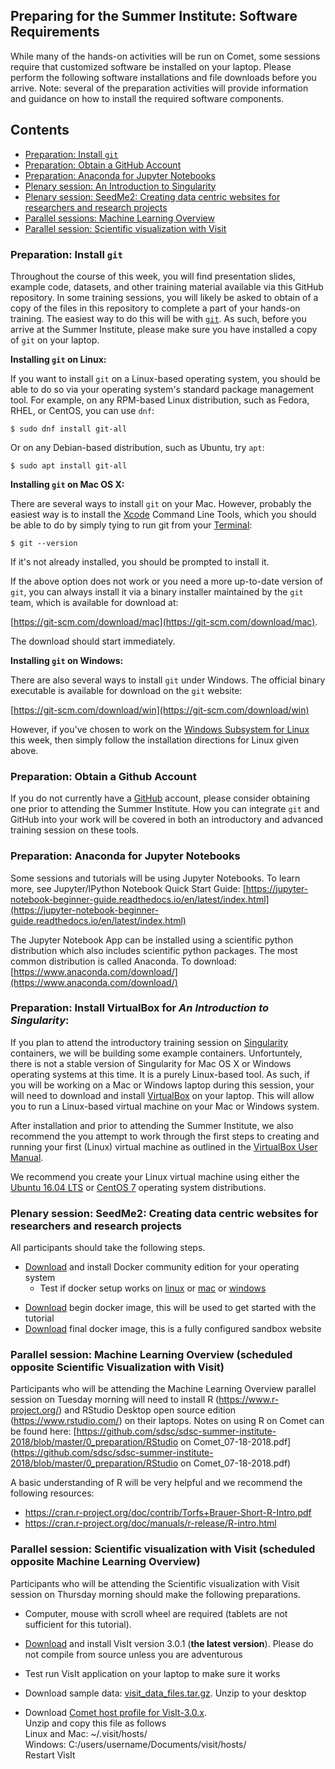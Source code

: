 ## Preparing for the Summer Institute: Software Requirements

While many of the hands-on activities will be run on Comet, some sessions require that customized software be installed on your laptop. Please perform the following software installations and file downloads before you arrive. Note: several of the preparation activities will provide information and guidance on how to install the required software components.

## Contents
 * [Preparation: Install `git`](#git)
 * [Preparation: Obtain a GitHub Account](#github)
 * [Preparation: Anaconda for Jupyter Notebooks](#anaconda)
 * [Plenary session: An Introduction to Singularity](#singularity)
 * [Plenary session: SeedMe2: Creating data centric websites for researchers and research projects](#seedme)
 * [Parallel sessions: Machine Learning Overview](#mach-learn)
 * [Parallel session: Scientific visualization with Visit ](#visit)


### Preparation: Install `git` <a name="git"></a>

Throughout the course of this week, you will find presentation slides, example 
code, datasets, and other training material available via this GitHub 
repository. In some training sessions, you will likely be asked to obtain of a 
copy of the files in this repository to complete a part of your hands-on 
training. The easiest way to do this will be with [`git`](https://git-scm.com/).
As such, before you arrive at the Summer Institute, please make sure you have 
installed a copy of `git` on your laptop.

**Installing `git` on Linux:**

If you want to install `git` on a Linux-based operating system, you should be
able to do so via your operating system's standard package management tool. For
example, on any RPM-based Linux distribution, such as Fedora, RHEL, or CentOS, 
you can use `dnf`:

```
$ sudo dnf install git-all
```

Or on any Debian-based distribution, such as Ubuntu, try `apt`:

```
$ sudo apt install git-all
```

**Installing `git` on Mac OS X:**

There are several ways to install `git` on your Mac. However, probably the 
easiest way is to install the [Xcode](https://developer.apple.com/xcode/) 
Command Line Tools, which you should be able to do by simply tying to run git 
from your [Terminal](https://support.apple.com/guide/terminal/welcome/mac):

```
$ git --version
```

If it's not already installed, you should be prompted to install it.

If the above option does not work or you need a more up-to-date version of 
`git`, you can always install it via a binary installer maintained by the `git`
team, which is available for download at: 

[https://git-scm.com/download/mac](https://git-scm.com/download/mac). 

The download should start immediately.

**Installing `git` on Windows:**

There are also several ways to install `git` under Windows. The official 
binary executable is available for download on the `git` website:

[https://git-scm.com/download/win](https://git-scm.com/download/win)

However, if you've chosen to work on the [Windows Subsystem for Linux](https://docs.microsoft.com/en-us/windows/wsl/about)
this week, then simply follow the installation directions for Linux given above.

### Preparation: Obtain a Github Account <a name="github"></a>

If you do not currently have a [GitHub](https://github.com/) account, please
consider obtaining one prior to attending the Summer Institute. How you can 
integrate `git` and GitHub into your work will be covered in both an 
introductory and advanced training session on these tools.

### Preparation: Anaconda for Jupyter Notebooks <a name="anaconda"></a>
Some sessions and tutorials will be using Jupyter Notebooks. To learn more, see Jupyter/IPython Notebook Quick Start Guide:
[https://jupyter-notebook-beginner-guide.readthedocs.io/en/latest/index.html](https://jupyter-notebook-beginner-guide.readthedocs.io/en/latest/index.html)

The Jupyter Notebook App can be installed using a scientific python distribution which also includes scientific python packages. The most common distribution is called Anaconda. To download:
[https://www.anaconda.com/download/](https://www.anaconda.com/download/)

### Preparation: Install VirtualBox for *An Introduction to Singularity*: <a name="singularity"></a>

If you plan to attend the introductory training session on [Singularity](https://singularity.lbl.gov/)
containers, we will be building some example containers. Unfortuntely, there is
not a stable version of Singularity for Mac OS X or Windows operating systems at
this time. It is a purely Linux-based tool. As such, if you will be
working on a Mac or Windows laptop during this session, your will need
to download and install [VirtualBox](https://www.virtualbox.org/) on
your laptop. This will allow you to run a Linux-based virtual machine on
your Mac or Windows system.

After installation and prior to attending the Summer Institute, we also
recommend the you attempt to work through the first steps to creating
and running your first (Linux) virtual machine as outlined in the
[VirtualBox User Manual](https://www.virtualbox.org/manual/ch01.html).

We recommend you create your Linux virtual machine using either the
[Ubuntu 16.04 LTS](http://releases.ubuntu.com/16.04/ubuntu-16.04.6-desktop-amd64.iso) or [CentOS 7](http://isoredirect.centos.org/centos/7/isos/x86_64/CentOS-7-x86_64-DVD-1810.iso) operating system distributions.

### Plenary session: SeedMe2: Creating data centric websites for researchers and research projects <a name="seedme"></a>

All participants should take the following steps.

* [Download](https://www.docker.com/community-edition) and install Docker community edition for your operating system
    * Test if docker setup works on [linux](https://docs.docker.com/install/linux/docker-ce/ubuntu/#install-from-a-package) or [mac](https://docs.docker.com/docker-for-mac/#explore-the-application) or [windows](https://docs.docker.com/docker-for-windows/#explore-the-application)
+ [Download](https://dibbs.seedme.org/sites/dibbs.seedme.org/files/docker-images/seedme-workshop-2018-begin.tar.gz) begin docker image, this will be used to get started with the tutorial
+ [Download](https://dibbs.seedme.org/sites/dibbs.seedme.org/files/docker-images/seedme-workshop-2018-final.tar.gz) final docker image, this is a fully configured sandbox website 

### Parallel session: Machine Learning Overview (scheduled opposite Scientific Visualization with Visit) <a name="mach-learn"></a>

Participants who will be attending the Machine Learning Overview parallel session on Tuesday morning will need to install R (https://www.r-project.org/) and RStudio Desktop open source edition (https://www.rstudio.com/) on their laptops. Notes on using R on Comet can be found here:
[https://github.com/sdsc/sdsc-summer-institute-2018/blob/master/0_preparation/RStudio on Comet_07-18-2018.pdf](https://github.com/sdsc/sdsc-summer-institute-2018/blob/master/0_preparation/RStudio on Comet_07-18-2018.pdf)

A basic understanding of R will be very helpful and we recommend the following resources:

* https://cran.r-project.org/doc/contrib/Torfs+Brauer-Short-R-Intro.pdf
* https://cran.r-project.org/doc/manuals/r-release/R-intro.html


### Parallel session: Scientific visualization with Visit (scheduled opposite Machine Learning Overview) <a name="visit"></a>

Participants who will be attending the Scientific visualization with Visit session on Thursday morning should make the following preparations.

* Computer, mouse with scroll wheel are required (tablets are not sufficient for this tutorial).

* [Download](https://wci.llnl.gov/simulation/computer-codes/visit/executables) and install VisIt version 3.0.1 (**the latest version**). Please do not compile from source unless you are adventurous

* Test run VisIt application on your laptop to make sure it works

* Download sample data: [visit_data_files.tar.gz](https://wci.llnl.gov/content/assets/docs/simulation/computer-codes/visit/visit_data_files.tar.gz). Unzip to your desktop

* Download [Comet host profile for VisIt-3.0.x](http://users.sdsc.edu/~amit/comet/visit3.0.x-comet-host-profile.zip).  
    Unzip and copy this file as follows  
    Linux and Mac: ~/.visit/hosts/  
    Windows: C:/users/username/Documents/visit/hosts/   
    Restart VisIt

